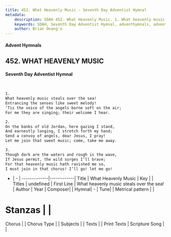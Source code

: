 ```yaml
---
title: 452. What Heavenly Music - Seventh Day Adventist Hymnal
metadata:
    description: SDAH 452. What Heavenly Music. 1. What heavenly music steals over the sea! Entrancing the senses like sweet melody! ‘Tis the voice of the angels borne soft on the air; For me they are singing; their welcome I hear.
    keywords: SDAH, Seventh Day Adventist Hymnal, adventhymnals, advent hymnals, What Heavenly Music, What heavenly music steals over the sea! 
    author: Brian Onang'o
---
```


#### Advent Hymnals
## 452. WHAT HEAVENLY MUSIC
#### Seventh Day Adventist Hymnal

```txt


1.
What heavenly music steals over the sea!
Entrancing the senses like sweet melody!
‘Tis the voice of the angels borne soft on the air;
For me they are singing; their welcome I hear.

2.
On the banks of old Jordan, here gazing I stand,
And earnestly longing, I stretch forth my hand;
Send a convoy of angels, dear Jesus, I pray!
Let me join that sweet music; come, take me away.

3.
Though dark are the waters and rough is the wave,
If Jesus permit, the wild surges I’ll brave;
For that heavenly music hath ravished me so,
I must join in that chorus! I’ll go! let me go!


```

- |   -  |
-------------|------------|
Title | What Heavenly Music |
Key |  |
Titles | undefined |
First Line | What heavenly music steals over the sea! |
Author | 
Year | 
Composer|  |
Hymnal|  - |
Tune|  |
Metrical pattern | |
# Stanzas |  |
Chorus |  |
Chorus Type |  |
Subjects |  |
Texts |  |
Print Texts | 
Scripture Song |  |
  
